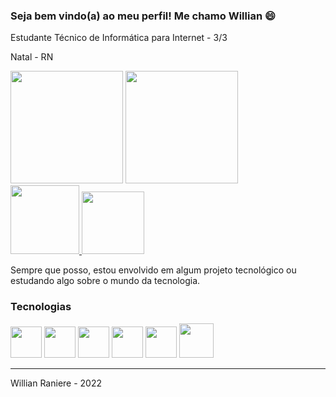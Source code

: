### Seja bem vindo(a) ao meu perfil! Me chamo Willian 😄
Estudante Técnico de Informática para Internet - 3/3


Natal - RN

<div>
    <a href="#"><img height="180em" src="https://github-readme-stats.vercel.app/api?username=WillianSilva05&theme=radical&show_icons=true"></a>
    <a href="#"><img height="180em" src="https://github-readme-stats.vercel.app/api/top-langs/?username=WillianSilva05&theme=radical&show_icons=true&layout=compact"></a>
</div>

<div>
    <a href="https://www.instagram.com/willian_raniere/">
        <img src="https://img.shields.io/badge/Instagram-E4405F?style=for-the-badge&logo=instagram&logoColor=white" width="110px">
    </a>
    <a href="https://www.linkedin.com/in/willian-raniere/">
        <img src="https://img.shields.io/badge/LinkedIn-0077B5?style=for-the-badge&logo=linkedin&logoColor=white" width="100px">
    </a>
</div>

<p>Sempre que posso, estou envolvido em algum projeto tecnológico ou estudando algo sobre o mundo da tecnologia.</p>

### Tecnologias

<div>
    <a href="#"><img src="https://cdn-icons-png.flaticon.com/512/732/732212.png" width="50px"><a/>
    <a href="#"><img src="https://cdn-icons-png.flaticon.com/512/732/732190.png" width="50px"></a>
    <a href="#"><img src="https://cdn.icon-icons.com/icons2/2415/PNG/512/javascript_original_logo_icon_146455.png" width="50px"></a>
    <a href="#"><img src="https://cdn.icon-icons.com/icons2/2415/PNG/512/typescript_original_logo_icon_146317.png" width="50px"></a>
    <a href="#"><img src="https://cdn.iconscout.com/icon/free/png-256/node-js-1174925.png" width="50px"></a>
    <a href="#"><img src="https://upload.wikimedia.org/wikipedia/commons/thumb/a/a7/React-icon.svg/2300px-React-icon.svg.png" width="55px"></a>
</div>

<hr>

<p>Willian Raniere - 2022</p>
